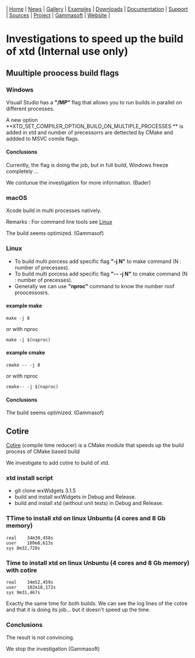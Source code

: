 | [Home](home.md) | [News](news.md) | [Gallery](gallery.md) | [Examples](examples.md) | [Downloads](downloads.md) | [Documentation](documentation.md) | [Support](support.md) | [Sources](https://github.com/gammasoft71/xtd) | [Project](https://sourceforge.net/projects/xtdpro/) | [Gammasoft](gammasoft.md) | [Website](https://gammasoft71.wixsite.com/xtdpro) |

# Investigations to speed up the build of xtd (**Internal use only**)

## Muultiple proocess build flags

### Windows

Visuall Studio has a **"/MP"** flag that allows you to run builds in parallel on different processes.

A new option **XTD_SET_COMPILER_OPTION_BUILD_ON_MULTIPLE_PROCESSES ** is added in xtd and number of precessorrs are dettected by CMake and addded to MSVC comile flags.

#### Conclusions

Currently, the flag is doing the job, but in full build, Windows freeze completely ...

We contunue the investigation for more information. (Bader)

### macOS

Xcode build in multi processes natively.

Remarks : For command line tools see [Linux](#linux)

The build seems optimized. (Gammasof)

### Linux 

* To build multi porcess add specific flag **"-j N"** to make command (N : number of precesses).
* To build multi porcess add specific flag **"-- -j N"** to cmake command (N : number of precesses).
* Generally we can use **"nproc"** command to know the number roof proocessosrs.

#### example make

```shell
make -j 8
```

or with nproc

```shell
make -j $(naproc)
```

#### example cmake

```shell
cmake -- -j 8
```

or with nproc

```shell
cmake-- -j $(naproc)
```

#### Conclusions

The build seems optimized. (Gammasof)

## Cotire

[Cotire](https://github.com/sakra/cotire) (compile time reducer) is a CMake module that speeds up the build process of CMake based build 

We investigate to add cotire to build of xtd.

### xtd install script

* git clone wxWidgets 3.1.5
* build and install wxWidgets in Debug and Release.
* build and install xtd (without unit tests) in Debug and Release.

### TTime to install xtd on linux Unbuntu (4 cores and 8 Gb memory)

```
real	34m30,458s
user	109m8,613s
sys	8m32,720s
```

### Time to install xtd on linux Unbuntu (4 cores and 8 Gb memory) with cotire

```
real	34m52,459s
user	102m18,172s
sys	9m31,467s
```

Exactly the same time for both builds.
We can see the log lines of the cotire and that it is doing its job... but it doesn't speed up the time.

### Conclusions

The result is not convincing.

We stop the investigation (Gammasoft)
